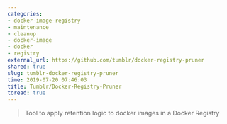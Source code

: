 ```yaml
---
categories:
- docker-image-registry
- maintenance
- cleanup
- docker-image
- docker
- registry
external_url: https://github.com/tumblr/docker-registry-pruner
shared: true
slug: tumblr-docker-registry-pruner
time: 2019-07-20 07:46:03
title: Tumblr/Docker-Registry-Pruner
toread: true
---
```


> Tool to apply retention logic to docker images in a Docker Registry